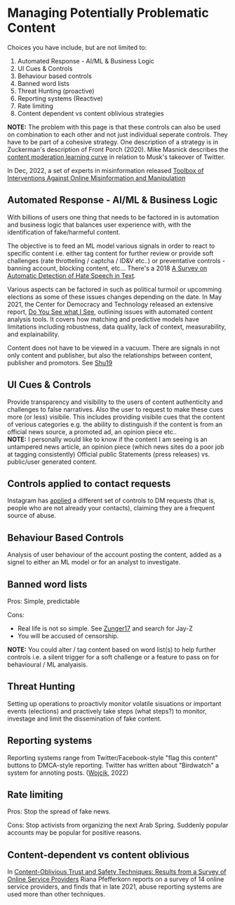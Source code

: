 # Managing Potentially Problematic Content

Choices you have include, but are not limited to:


1. Automated Response - AI/ML & Business Logic
2. UI Cues & Controls
3. Behaviour based controls
4. Banned word lists
5. Threat Hunting (proactive) 
6. Reporting systems (Reactive)
7. Rate limiting
8. Content dependent vs content oblivious strategies

**NOTE:** The problem with this page is that these controls can also be used on combination to each other and not just individual seperate controls. They have to be part of a cohesive strategy. One description of a strategy is in Zuckerman's description of Front Porch (2020). Mike Masnick describes the [content moderation learning curve](https://www.techdirt.com/2022/11/02/hey-elon-let-me-help-you-speed-run-the-content-moderation-learning-curve/) in relation to Musk's takeover of Twitter.

In Dec, 2022, a set of experts in misinformation  released [Toolbox of Interventions Against Online Misinformation and Manipulation](https://psyarxiv.com/x8ejt/)


## Automated Response - AI/ML & Business Logic
With billions of users one thing that needs to be factored in is automation and business logic that balances user experience with, with the identification of fake/harmeful content.

The objective is to feed an ML model various signals in order to react to specific content i.e. either tag content for further review or provide soft challenges (rate throtteling / captcha / ID&V etc..) or preventative controls - banning account, blocking content, etc... There's a 2018 [A Survey on Automatic Detection of Hate Speech in Text](https://dl.acm.org/doi/10.1145/3232676). 

Various aspects can be factored in such as political turmoil or upcomming elections as some of these issues changes depending on the date. In May 2021, the Center for Democracy and Technology released an extensive report, [Do You See what I See](https://cdt.org/wp-content/uploads/2021/05/2021-05-18-Do-You-See-What-I-See-Capabilities-Limits-of-Automated-Multimedia-Content-Analysis-Full-Report-2033-FINAL.pdf), outlining issues with automated content analysis tools. It covers how matching and predictive models have limitations including robustness, data quality, lack of context, measurability, and explainability.

Content does not have to be viewed in a vacuum.  There are signals in not only content and publisher, but also the relationships between content, publisher and promotors.  See [Shu19](https://blog.acolyer.org/2019/02/13/beyond-news-contents-the-role-of-social-context-for-fake-news-detection/)

## UI Cues & Controls
Provide transparency and visibility to the users of content authenticity and challenges to false narratives. Also the user to request to make these cues more (or less) visibile. This includes providing visibile cues that the content of verious categories e.g. the ability to distinguish if the content is from an official news source, a promoted ad, an opinion piece etc..  
**NOTE:** I personally would like to know if the content I am seeing is an untampered news article, an opinion piece (which news sites do a poor job at tagging consistently) Official public Statements (press releases) vs. public/user generated content.

## Controls applied to contact requests
Instagram has [applied](https://about.instagram.com/blog/announcements/introducing-new-tools-to-protect-our-community-from-abuse) a different set of controls to DM requests (that is, people who are not already your contacts), claiming they are a frequent source of abuse.

## Behaviour Based Controls
Analysis of user behaviour of the account posting the content, added as a signel to either an ML model or for an analyst to investigate.


## Banned word lists
Pros: Simple, predictable

Cons: 
* Real life is not so simple.  See [Zunger17](https://medium.com/@yonatanzunger/asking-the-right-questions-about-ai-7ed2d9820c48) and search for Jay-Z
* You will be accused of censorship.  

**NOTE:** You could alter / tag content based on word list(s) to help further controls i.e. a silent trigger for a soft challenge or a feature to pass on for behavioural / ML analyaisis.

## Threat Hunting 
Setting up operations to proactivly monitor volatile sisuations or important events (elections) and practively take steps (what steps?) to monitor, investage and limit the dissemination of fake content.

## Reporting systems
Reporting systems range from Twitter/Facebook-style "flag this content" buttons to DMCA-style reporting. Twitter has written about "Birdwatch" a system for annoting posts. ([Wojcik](https://arxiv.org/abs/2210.15723), 2022)

## Rate limiting
Pros: Stop the spread of fake news.

Cons: Stop activists from organizing the next Arab Spring.  Suddenly popular accounts may be popular for positive reasons.

## Content-dependent vs content oblivious
In [Content-Oblivious Trust and Safety Techniques: Results from a Survey of Online Service Providers](https://papers.ssrn.com/sol3/papers.cfm?abstract_id=3920031) Riana Pfefferkorn reports on a survey of 14 online service providers, and finds that in late 2021, abuse reporting systems are used more than other techniques.

